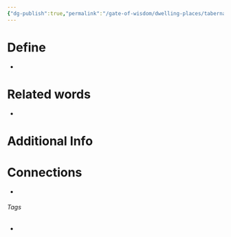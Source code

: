 ```yaml
---
{"dg-publish":true,"permalink":"/gate-of-wisdom/dwelling-places/tabernacle/mountain/","tags":["#GateWisdom","#Tabernacle"]}
---
```


# Define
- 

# Related words
- 

# Additional Info


# Connections


- 

###### Tags
- 
